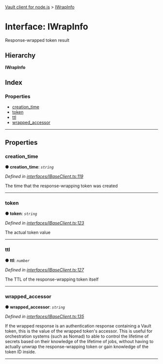 [Vault client for node.js](../README.md) > [IWrapInfo](../interfaces/iwrapinfo.md)

# Interface: IWrapInfo

Response-wrapped token result

## Hierarchy

**IWrapInfo**

## Index

### Properties

* [creation_time](iwrapinfo.md#creation_time)
* [token](iwrapinfo.md#token)
* [ttl](iwrapinfo.md#ttl)
* [wrapped_accessor](iwrapinfo.md#wrapped_accessor)

---

## Properties

<a id="creation_time"></a>

###  creation_time

**● creation_time**: *`string`*

*Defined in [interfaces/IBaseClient.ts:119](https://github.com/theogravity/vault-client/blob/38077d0/src/interfaces/IBaseClient.ts#L119)*

The time that the response-wrapping token was created

___
<a id="token"></a>

###  token

**● token**: *`string`*

*Defined in [interfaces/IBaseClient.ts:123](https://github.com/theogravity/vault-client/blob/38077d0/src/interfaces/IBaseClient.ts#L123)*

The actual token value

___
<a id="ttl"></a>

###  ttl

**● ttl**: *`number`*

*Defined in [interfaces/IBaseClient.ts:127](https://github.com/theogravity/vault-client/blob/38077d0/src/interfaces/IBaseClient.ts#L127)*

The TTL of the response-wrapping token itself

___
<a id="wrapped_accessor"></a>

###  wrapped_accessor

**● wrapped_accessor**: *`string`*

*Defined in [interfaces/IBaseClient.ts:135](https://github.com/theogravity/vault-client/blob/38077d0/src/interfaces/IBaseClient.ts#L135)*

If the wrapped response is an authentication response containing a Vault token, this is the value of the wrapped token's accessor. This is useful for orchestration systems (such as Nomad) to able to control the lifetime of secrets based on their knowledge of the lifetime of jobs, without having to actually unwrap the response-wrapping token or gain knowledge of the token ID inside.

___

